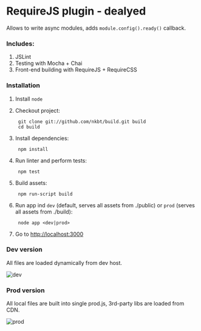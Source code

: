 RequireJS plugin - dealyed
==========

Allows to write async modules, adds `module.config().ready()` callback.

### Includes:

1. JSLint
2. Testing with Mocha + Chai
3. Front-end building with RequireJS + RequireCSS

### Installation

1. Install `node`
2. Checkout project:

        git clone git://github.com/nkbt/build.git build
        cd build

3. Install dependencies:

        npm install

4. Run linter and perform tests:

        npm test

5. Build assets:

        npm run-script build

6. Run app ind `dev` (default, serves all assets from ./public) or `prod` (serves all assets from ./build):

        node app <dev|prod>

7. Go to [http://localhost:3000](http://localhost:3000)


### Dev version

All files are loaded dynamically from dev host.

![dev](https://raw.github.com/nkbt/build/master/doc/dev.png "Dev environment")


### Prod version

All local files are built into single prod.js, 3rd-party libs are loaded from CDN.

![prod](https://raw.github.com/nkbt/build/master/doc/prod.png "Prod environment")

